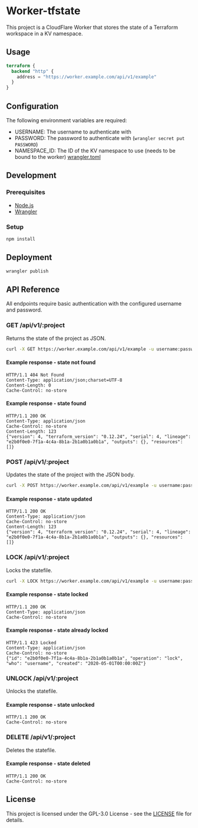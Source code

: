# Worker-tfstate

This project is a CloudFlare Worker that stores the state of a Terraform workspace in a KV namespace.

## Usage
```terraform
terraform {
  backend "http" {
    address = "https://worker.example.com/api/v1/example"
  }
}
```

## Configuration
The following environment variables are required:
- USERNAME: The username to authenticate with
- PASSWORD: The password to authenticate with (`wrangler secret put PASSWORD`)
- NAMESPACE_ID: The ID of the KV namespace to use (needs to be bound to the worker) [wrangler.toml](wrangler.toml)

## Development
### Prerequisites
- [Node.js](https://nodejs.org/en/)
- [Wrangler](https://developers.cloudflare.com/workers/wrangler) 

### Setup
```bash
npm install
```

## Deployment
```bash
wrangler publish
```

## API Reference

All endpoints require basic authentication with the configured username and password.

### GET /api/v1/:project
Returns the state of the project as JSON.
```bash
curl -X GET https://worker.example.com/api/v1/example -u username:password
```

#### Example response - state not found
```HTTP
HTTP/1.1 404 Not Found
Content-Type: application/json;charset=UTF-8
Content-Length: 0
Cache-Control: no-store
```

#### Example response - state found
```HTTP
HTTP/1.1 200 OK
Content-Type: application/json
Cache-Control: no-store
Content-Length: 123
{"version": 4, "terraform_version": "0.12.24", "serial": 4, "lineage": "e2b0f0e0-7f1a-4c4a-8b1a-2b1a0b1a0b1a", "outputs": {}, "resources": []}
```

### POST /api/v1/:project
Updates the state of the project with the JSON body.
```bash
curl -X POST https://worker.example.com/api/v1/example -u username:password -H "Content-Type: application/json" -d '{"version": 4, "terraform_version": "0.12.24", "serial": 4, "lineage": "e2b0f0e0-7f1a-4c4a-8b1a-2b1a0b1a0b1a", "outputs": {}, "resources": []}'
```

#### Example response - state updated
```HTTP
HTTP/1.1 200 OK
Content-Type: application/json
Cache-Control: no-store
Content-Length: 123
{"version": 4, "terraform_version": "0.12.24", "serial": 4, "lineage": "e2b0f0e0-7f1a-4c4a-8b1a-2b1a0b1a0b1a", "outputs": {}, "resources": []}
```

### LOCK /api/v1/:project
Locks the statefile.
```bash
curl -X LOCK https://worker.example.com/api/v1/example -u username:password
```

#### Example response - state locked
```HTTP
HTTP/1.1 200 OK
Content-Type: application/json
Cache-Control: no-store
```

#### Example response - state already locked
```HTTP
HTTP/1.1 423 Locked
Content-Type: application/json
Cache-Control: no-store
{"id": "e2b0f0e0-7f1a-4c4a-8b1a-2b1a0b1a0b1a", "operation": "lock", "who": "username", "created": "2020-05-01T00:00:00Z"}
```

### UNLOCK /api/v1/:project
Unlocks the statefile.

#### Example response - state unlocked
```HTTP
HTTP/1.1 200 OK
Cache-Control: no-store
```

### DELETE /api/v1/:project
Deletes the statefile.

#### Example response - state deleted
```HTTP
HTTP/1.1 200 OK
Cache-Control: no-store
```

## License
This project is licensed under the GPL-3.0 License - see the [LICENSE](LICENSE) file for details.